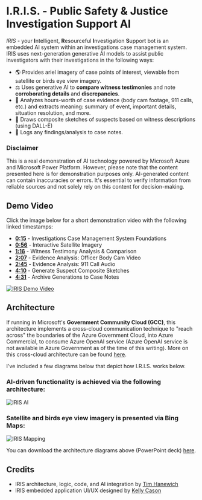 # I.R.I.S. - Public Safety & Justice Investigation Support AI

*IRIS* - your **I**ntelligent, **R**esourceful **I**nvestigation **S**upport bot is an embedded AI system within an investigations case management system. IRIS uses next-generation generative AI models to assist public investigators with their investigations in the following ways:

- 🌎 Provides ariel imagery of case points of interest, viewable from satellite or birds eye view imagery.  
- ⚖️ Uses generative AI to **compare witness testimonies** and note **corroborating details** and **discrepancies**.
- 🎥 Analyzes hours-worth of case evidence (body cam footage, 911 calls, etc.) and extracts meaning: summary of event, important details, situation resolution, and more.
- 🎨 Draws composite sketches of suspects based on witness descriptions (using DALL-E)
- 📝 Logs any findings/analysis to case notes.

### Disclaimer
This is a real demonstration of AI technology powered by Microsoft Azure and Microsoft Power Platform. However, please note that the content presented here is for demonstration purposes only. AI-generated content can contain inaccuracies or errors. It's essential to verify information from reliable sources and not solely rely on this content for decision-making.

## Demo Video
Click the image below for a short demonstration video with the following linked timestamps:
- [**0:15**](https://youtu.be/xZUZtMX8tc4?t=15) - Investigations Case Management System Foundations
- [**0:56**](https://youtu.be/xZUZtMX8tc4?t=56) - Interactive Satellite Imagery
- [**1:16**](https://youtu.be/xZUZtMX8tc4?t=76) - Witness Testimony Analysis & Comparison
- [**2:07**](https://youtu.be/xZUZtMX8tc4?t=127) - Evidence Analysis: Officer Body Cam Video
- [**2:45**](https://youtu.be/xZUZtMX8tc4?t=165) - Evidence Analysis: 911 Call Audio
- [**4:10**](https://youtu.be/xZUZtMX8tc4?t=250) - Generate Suspect Composite Sketches
- [**4:31**](https://youtu.be/xZUZtMX8tc4?t=271) - Archive Generations to Case Notes

[![IRIS Demo Video](https://i.imgur.com/hPlxqDv.png)](https://youtu.be/xZUZtMX8tc4)

## Architecture
If running in Microsoft's **Government Community Cloud (GCC)**, this architecture implements a cross-cloud communication technique to "reach across" the boundaries of the Azure Government Cloud, into Azure Commercial, to consume Azure OpenAI service (Azure OpenAI service is not available in Azure Government as of the time of this writing). More on this cross-cloud architecture can be found [here](https://azure.microsoft.com/en-us/blog/unlock-new-insights-with-azure-openai-service-for-government/).

I've included a few diagrams below that depict how I.R.I.S. works below. 

### AI-driven functionality is achieved via the following architecture:
![IRIS AI](https://i.imgur.com/6wyEJpC.png)

### Satellite and birds eye view imagery is presented via Bing Maps:
![IRIS Mapping](https://i.imgur.com/tc8CJZL.png)

You can download the architecture diagrams above (PowerPoint deck) [here](https://github.com/TimHanewich/Power-Platform-Assets/releases/download/9/architecture.pptx).

## Credits
- IRIS architecture, logic, code, and AI integration by [Tim Hanewich](https://github.com/TimHanewich)
- IRIS embedded application UI/UX designed by [Kelly Cason](https://www.linkedin.com/in/kellycason/)